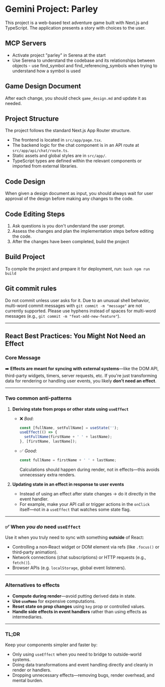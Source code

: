 # Gemini Project: Parley

This project is a web-based text adventure game built with Next.js and TypeScript. The application presents a story with choices to the user.

## MCP Servers

- Activate project "parley" in Serena at the start
- Use Serena to understand the codebase and its relationships between objects - use find_symbol and find_referencing_symbols when trying to understand how a symbol is used

## Game Design Document

After each change, you should check `game_design.md` and update it as needed.

## Project Structure

The project follows the standard Next.js App Router structure.

-   The frontend is located in `src/app/page.tsx`.
-   The backend logic for the chat component is in an API route at `src/app/api/chat/route.ts`.
-   Static assets and global styles are in `src/app/`.
-   TypeScript types are defined within the relevant components or imported from external libraries.

## Code Design

When given a design document as input, you should always wait for user approval of the design before making any changes to the code.

## Code Editing Steps

1. Ask questions is you don't understand the user prompt. 
2. Assess the changes and plan the implementation steps before editing the code.
3. After the changes have been completed, build the project

## Build Project
To compile the project and prepare it for deployment, run:
    ```bash
    npm run build
    ```

## Git commit rules

Do not commit unless user asks for it.
Due to an unusual shell behavior, multi-word commit messages with `git commit -m "message"` are not currently supported. Please use hyphens instead of spaces for multi-word messages (e.g., `git commit -m "feat-add-new-feature"`).

---

## React Best Practices: You Might Not Need an Effect

### Core Message

➡️ **Effects are meant for syncing with external systems**—like the DOM API, third-party widgets, timers, server requests, etc. If you're just transforming data for rendering or handling user events, you likely **don’t need an effect**.

---

### Two common anti-patterns

1.  **Deriving state from props or other state using `useEffect`**

    *   ❌ *Bad*:

        ```js
        const [fullName, setFullName] = useState('');
        useEffect(() => {
          setFullName(firstName + ' ' + lastName);
        }, [firstName, lastName]);
        ```
    *   ✅ *Good*:

        ```js
        const fullName = firstName + ' ' + lastName;
        ```

        Calculations should happen during render, not in effects—this avoids unnecessary extra renders.

2.  **Updating state in an effect in response to user events**

    *   Instead of using an effect after state changes → do it directly in the event handler.
    *   For example, make your API call or trigger actions in the `onClick` itself—not in a `useEffect` that watches some state flag.

---

### ✅ When *you do* need `useEffect`

Use it when you truly need to sync with something **outside** of React:

*   Controlling a non‑React widget or DOM element via refs (like `.focus()` or third‑party animation).
*   Network connections (chat subscriptions) or HTTP requests (e.g., `fetch()`).
*   Browser APIs (e.g. `localStorage`, global event listeners).

---

### Alternatives to effects

*   **Compute during render**—avoid putting derived data in state.
*   **Use `useMemo`** for expensive computations.
*   **Reset state on prop changes** using `key` prop or controlled values.
*   **Handle side effects in event handlers** rather than using effects as intermediaries.

---

### TL;DR

Keep your components simpler and faster by:

*   Only using `useEffect` when you need to bridge to outside-world systems.
*   Doing data transformations and event handling directly and cleanly in render or handlers.
*   Dropping unnecessary effects—removing bugs, render overhead, and mental burden.